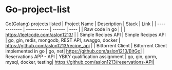 # Go-project-list
Go(Golang) projects listed
| Project Name | Description |  Stack | Link |
| ------------ | ----------- | ------ | ---- |
| Raw code in go | | | https://leetcode.com/aslon1213/ |
| Simple Recipes API | Simple Recipes API | go, gin, redis, mongodb, REST API, swaggo, docker | https://github.com/aslon1213/recipe_api |
| Bittorrent Client | Bittorrent Client implemented in go | go, net| https://github.com/aslon1213/BitGo|
| Reservations APP - API | YBKY qualification assignment | go, gin, gorm, mysql, docker, testing| https://github.com/aslon1213/reservations-API|
